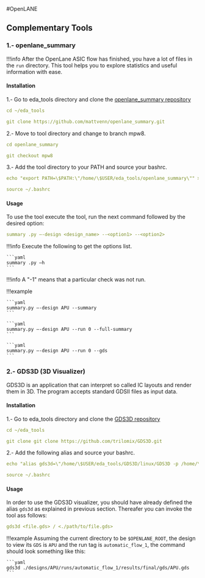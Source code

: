 #OpenLANE

## Complementary Tools

### 1.- openlane_summary
!!!info
	After the OpenLane ASIC flow has finished, you have a lot of files in the `run` directory. This tool helps you to explore statistics and useful information with ease.

#### Installation
1.- Go to eda_tools directory and clone the [openlane_summary repository](https://github.com/mattvenn/openlane_summary)

```yaml
cd ~/eda_tools
```

```yaml
git clone https://github.com/mattvenn/openlane_summary.git
```

2.- Move to tool directory and change to branch mpw8.

```yaml
cd openlane_summary
```

```yaml
git checkout mpw8
```

3.- Add the tool directory to your PATH and source your bashrc.

```yaml
echo "export PATH=\$PATH:\"/home/\$USER/eda_tools/openlane_summary\"" >> ~/.bashrc
```

```yaml
source ~/.bashrc
```

#### Usage

To use the tool execute the tool, run the next command followed by the desired option:

```yaml
summary .py –-design <design_name> --<option1> --<option2>
```

!!!info
	Execute the following to get the options list.

	```yaml
	summary .py –h
	```
!!!info
	A "-1" means that a particular check was not run.

!!!example
	
	```yaml
	summary.py –-design APU --summary 
	```

	```yaml
	summary.py –-design APU --run 0 --full-summary 
	```

	```yaml
	summary.py –-design APU --run 0 --gds 
	```

### 2.- GDS3D (3D Visualizer)

GDS3D is an application that can interpret so called IC layouts and render them in 3D. The program accepts standard GDSII files as input data.

#### Installation

1.- Go to eda_tools directory and clone the [GDS3D repository](https://github.com/trilomix/GDS3D)

```yaml
cd ~/eda_tools
```

```yaml
git clone git clone https://github.com/trilomix/GDS3D.git
```

2.- Add the following alias and source your bashrc.

```yaml
echo "alias gds3d=\"/home/\$USER/eda_tools/GDS3D/linux/GDS3D -p /home/\$USER/eda_tools/GDS3D/techfiles/sky130.txt -i\"" >> ~/.bashrc
```

```yaml
source ~/.bashrc
```

#### Usage
In order to use the GDS3D visualizer, you should have already defined the alias `gds3d` as explained in previous section.
Thereafer you can invoke the tool ass follows:

```yaml
gds3d <file.gds> / <./path/to/file.gds>
```

!!!example
	Assuming the current directory to be `$OPENLANE_ROOT`, the design to view its `GDS` is `APU` and the run tag is `automatic_flow_1`, the command should look something like this:

	```yaml
	gds3d ./designs/APU/runs/automatic_flow_1/results/final/gds/APU.gds
	```


